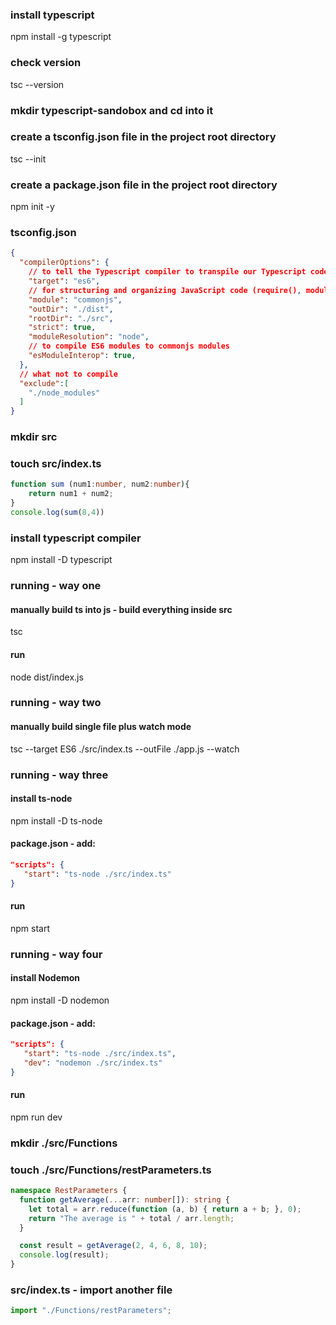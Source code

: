 ### install typescript
npm install -g typescript

### check version
tsc --version

### mkdir typescript-sandobox and cd into it

### create a tsconfig.json file in the project root directory
tsc --init

### create a package.json file in the project root directory
npm init -y

### tsconfig.json
```json
{
  "compilerOptions": {      
    // to tell the Typescript compiler to transpile our Typescript code into es6 JavaScript                  
    "target": "es6",   
    // for structuring and organizing JavaScript code (require(), module.exports ...)                            
    "module": "commonjs",                           
    "outDir": "./dist",                             
    "rootDir": "./src",                             
    "strict": true,
    "moduleResolution": "node",
    // to compile ES6 modules to commonjs modules
    "esModuleInterop": true,                       
  },
  // what not to compile
  "exclude":[
    "./node_modules"
  ]
}
```

### mkdir src

### touch src/index.ts
```ts
function sum (num1:number, num2:number){
    return num1 + num2;
}
console.log(sum(8,4))
```

### install typescript compiler
npm install -D typescript

### running - way one
#### manually build ts into js - build everything inside src
tsc

#### run
node dist/index.js

### running - way two
#### manually build single file plus watch mode
tsc --target ES6 ./src/index.ts --outFile ./app.js --watch


### running - way three
#### install ts-node
npm install -D ts-node

#### package.json - add:
```json
"scripts": {
   "start": "ts-node ./src/index.ts"
}
```

#### run
npm start

### running - way four
#### install Nodemon
npm install -D nodemon

#### package.json - add:
```json
"scripts": {
   "start": "ts-node ./src/index.ts",
   "dev": "nodemon ./src/index.ts"
}
```

#### run
npm run dev


### mkdir ./src/Functions

### touch ./src/Functions/restParameters.ts
```ts
namespace RestParameters {
  function getAverage(...arr: number[]): string {
    let total = arr.reduce(function (a, b) { return a + b; }, 0);
    return "The average is " + total / arr.length;
  }

  const result = getAverage(2, 4, 6, 8, 10);
  console.log(result);
}
```

### src/index.ts - import another file
```ts
import "./Functions/restParameters";
```